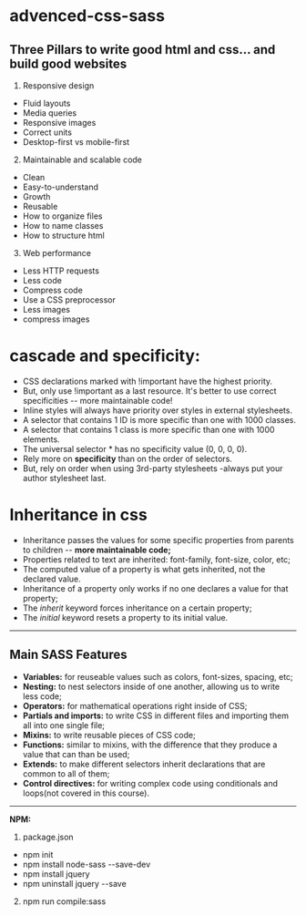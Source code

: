# advenced-css-sass

## Three Pillars to write good html and css... and build good websites

1. Responsive design

- Fluid layouts
- Media queries
- Responsive images
- Correct units
- Desktop-first vs mobile-first

2. Maintainable and scalable code

- Clean
- Easy-to-understand
- Growth
- Reusable
- How to organize files
- How to name classes
- How to structure html

3. Web performance

- Less HTTP requests
- Less code
- Compress code
- Use a CSS preprocessor
- Less images
- compress images

# cascade and specificity:

- CSS declarations marked with !important have the highest priority.
- But, only use !important as a last resource. It's better to use correct specificities -- more maintainable code!
- Inline styles will always have priority over styles in external stylesheets.
- A selector that contains 1 ID is more specific than one with 1000 classes.
- A selector that contains 1 class is more specific than one with 1000 elements.
- The universal selector \* has no specificity value (0, 0, 0, 0).
- Rely more on **specificity** than on the order of selectors.
- But, rely on order when using 3rd-party stylesheets -always put your author stylesheet last.

# Inheritance in css

- Inheritance passes the values for some specific properties from parents to children -- **more maintainable code;**
- Properties related to text are inherited: font-family, font-size, color, etc;
- The computed value of a property is what gets inherited, not the declared value.
- Inheritance of a property only works if no one declares a value for that property;
- The _inherit_ keyword forces inheritance on a certain property;
- The _initial_ keyword resets a property to its initial value.

---

## Main SASS Features

- **Variables:** for reuseable values such as colors, font-sizes, spacing, etc;
- **Nesting:** to nest selectors inside of one another, allowing us to write less code;
- **Operators:** for mathematical operations right inside of CSS;
- **Partials and imports:** to write CSS in different files and importing them all into one single file;
- **Mixins:** to write reusable pieces of CSS code;
- **Functions:** similar to mixins, with the difference that they produce a value that can than be used;
- **Extends:** to make different selectors inherit declarations that are common to all of them;
- **Control directives:** for writing complex code using conditionals and loops(not covered in this course).

---

**NPM:**

1. package.json

- npm init
- npm install node-sass --save-dev
- npm install jquery
- npm uninstall jquery --save

2. npm run compile:sass
